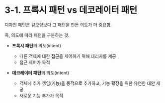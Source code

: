 # 3-1. 프록시 패턴 vs 데코레이터 패턴

디자인 패턴은 겉모양보다 그 패턴을 만든 의도가 더 중요함.

즉, 의도에 따라 패턴을 구분하는 것.

*   **프록시 패턴**의 의도(intent)

    * 다른 객체에 대한 접근을 제어하기 위해 대리자를 제공
    * 접근 제어가 목적


* **데코레이터 패턴**의 의도(intent)
  * 객체에 추가 책임(기능)을 동적으로 추가하고, 기능 확장을 위한 유연한 대안 제공
  * 새로운 기능 추가가 목적
